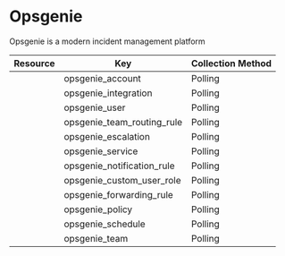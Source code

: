 # Opsgenie

Opsgenie is a modern incident management platform

| Resource | Key | Collection Method |
| --- | --- | --- |
|  | opsgenie_account | Polling |
|  | opsgenie_integration | Polling |
|  | opsgenie_user | Polling |
|  | opsgenie_team_routing_rule | Polling |
|  | opsgenie_escalation | Polling |
|  | opsgenie_service | Polling |
|  | opsgenie_notification_rule | Polling |
|  | opsgenie_custom_user_role | Polling |
|  | opsgenie_forwarding_rule | Polling |
|  | opsgenie_policy | Polling |
|  | opsgenie_schedule | Polling |
|  | opsgenie_team | Polling |


